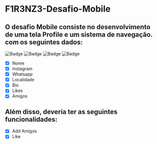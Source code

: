 # F1R3NZ3-Desafio-Mobile
## O desafio Mobile consiste no desenvolvimento de uma tela Profile e um sistema de navegação. com os seguintes  dados:
![Badge](https://img.shields.io/badge/React%20Native-0.41-blue)
![Badge](https://img.shields.io/badge/nodejs-15.14.0-brightgreen)
![Badge](https://img.shields.io/badge/npm-7.16.0-blue)
![Badge](https://img.shields.io/badge/react-16.3.1-blue)

-[x] Nome
-[x] Instagram
-[x] Whatsapp
-[x] Localidade
-[x] Bio
-[x] Likes
-[x] Amigos

## Além disso, deveria ter as seguintes funcionalidades:

-[x] Add Amigos
-[x] Like